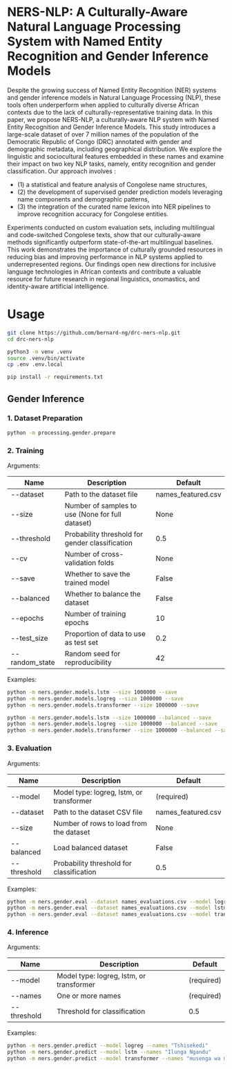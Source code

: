 # NERS-NLP: A Culturally-Aware Natural Language Processing System with Named Entity Recognition and Gender Inference Models

Despite the growing success of Named Entity Recognition (NER) systems and gender inference models in Natural Language Processing (NLP), these tools often underperform when applied to culturally diverse African contexts due to the lack of culturally-representative training data. In this paper, we propose NERS-NLP, a culturally-aware NLP system with Named Entity Recognition and Gender Inference Models. This study introduces a large-scale dataset of over 7 million names of the population of the Democratic Republic of Congo (DRC) annotated with gender and demographic metadata, including geographical distribution. We explore the linguistic and sociocultural features embedded in these names and examine their impact on two key NLP tasks, namely, entity recognition and gender classification.
Our approach involves :

- (1) a statistical and feature analysis of Congolese name structures, 
- (2) the development of supervised gender prediction models leveraging name components and demographic patterns, 
- (3) the integration of the curated name lexicon into NER pipelines to improve recognition accuracy for Congolese entities. 


Experiments conducted on custom evaluation sets, including multilingual and code-switched Congolese texts, show that our culturally-aware methods significantly outperform state-of-the-art multilingual baselines.
This work demonstrates the importance of culturally grounded resources in reducing bias and improving performance in NLP systems applied to underrepresented regions. Our findings open new directions for inclusive language technologies in African contexts and contribute a valuable resource for future research in regional linguistics, onomastics, and identity-aware artificial intelligence.


# Usage
```bash
git clone https://github.com/bernard-ng/drc-ners-nlp.git
cd drc-ners-nlp

python3 -m venv .venv
source .venv/bin/activate
cp .env .env.local

pip install -r requirements.txt
```

## Gender Inference
### 1. Dataset Preparation
```bash
python -m processing.gender.prepare
```

### 2. Training
Arguments: 

| Name           | Description                                      | Default            |
|----------------|--------------------------------------------------|--------------------|
| --dataset      | Path to the dataset file                         | names_featured.csv |
| --size         | Number of samples to use (None for full dataset) | None               |
| --threshold    | Probability threshold for gender classification  | 0.5                |
| --cv           | Number of cross-validation folds                 | None               |
| --save         | Whether to save the trained model                | False              |
| --balanced     | Whether to balance the dataset                   | False              |
| --epochs       | Number of training epochs                        | 10                 |
| --test_size    | Proportion of data to use as test set            | 0.2                |
| --random_state | Random seed for reproducibility                  | 42                 |


Examples: 

```bash
python -m ners.gender.models.lstm --size 1000000 --save
python -m ners.gender.models.logreg --size 1000000 --save
python -m ners.gender.models.transformer --size 1000000 --save
```

```bash
python -m ners.gender.models.lstm --size 1000000 --balanced --save
python -m ners.gender.models.logreg --size 1000000 --balanced --save
python -m ners.gender.models.transformer --size 1000000 --balanced --save
```

### 3. Evaluation


Arguments:

| Name       | Description                                   | Default              |
|------------|-----------------------------------------------|----------------------|
| --model    | Model type: logreg, lstm, or transformer      | (required)           |
| --dataset  | Path to the dataset CSV file                  | names_featured.csv   |
| --size     | Number of rows to load from the dataset       | None                 |
| --balanced | Load balanced dataset                         | False                |
| --threshold| Probability threshold for classification      | 0.5                  |

Examples:

```bash
python -m ners.gender.eval --dataset names_evaluations.csv --model logreg
python -m ners.gender.eval --dataset names_evaluations.csv --model lstm 
python -m ners.gender.eval --dataset names_evaluations.csv --model transformer
```

### 4. Inference

Arguments:

| Name        | Description                              | Default   |
|-------------|------------------------------------------|-----------|
| --model     | Model type: logreg, lstm, or transformer | (required)|
| --names     | One or more names                        | (required)|
| --threshold | Threshold for classification             | 0.5       |

Examples: 

```bash
python -m ners.gender.predict --model logreg --names "Tshisekedi"
python -m ners.gender.predict --model lstm --names "Ilunga Ngandu"
python -m ners.gender.predict --model transformer --names "musenga wa musenga"
```
